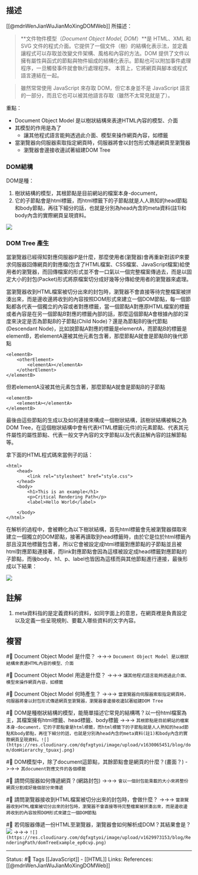 ## 描述

[[@mdnWenJianWuJianMoXingDOMWeb]] 所描述：

> **文件物件模型（_Document Object Model, DOM_）**是 HTML、XML 和 SVG 文件的程式介面。它提供了一個文件（樹）的結構化表示法，並定義讓程式可以存取並改變文件架構、風格和內容的方法。DOM 提供了文件以擁有屬性與函式的節點與物件組成的結構化表示。節點也可以附加事件處理程序，一旦觸發事件就會執行處理程序。 本質上，它將網頁與腳本或程式語言連結在一起。

> 雖然常常使用 JavaScript 來存取 DOM，但它本身並不是 JavaScript 語言的一部分，而且它也可以被其他語言存取（雖然不太常見就是了）。

重點：
- Document Object Model 是以樹狀結構來表達HTML內容的模型、介面
- 其模型的作用是為了
	- 讓其他程式語言能夠透過此介面、模型來操作網頁內容，如標籤
- 當瀏覽器向伺服器索取指定網頁時，伺服器將會以封包形式傳遞網頁至瀏覽器
	- 瀏覽器會邊接收邊試著組建DOM Tree

### DOM結構

DOM是種：
1. 樹狀結構的模型，其根節點是目前網站的檔案本身-document，
2. 它的子節點會是html標籤，而html標籤下的子節點就是人人熟知的head節點和body節點，再往下細分的話，也就是分別為head內含的meta資料(註1)和body內含的實際網頁呈現資料。

![](https://res.cloudinary.com/dqfxgtyoi/image/upload/v1630065451/blog/dom/domHierarchy_tpuaxj.png)

  
  
### DOM Tree 產生
當瀏覽器已經得知對應伺服器IP是什麼，那麼使用者(瀏覽器)會再重新對該IP來要求伺服器回傳網頁的對應檔(包含了HTML檔案、CSS檔案、JavaScript檔案)給使用者的瀏覽器，而回傳檔案的形式並不會一口氣以一個完整檔案傳過去，而是以固定大小的封包(Packet)形式將原檔案切分成好幾等分傳給使用者的瀏覽器來處理。

當瀏覽器收到HTML檔案被切分出來的封包時，瀏覽器不會直接等待完整檔案被拼湊出來，而是邊收邊將收到的內容按照DOM形式來建立一個DOM節點，每一個節點都各代表一個獨立的內容或者對應標籤，當一個節點A對應原HTML檔案的標籤或者內容是在另一個節點B對應的標籤內部的話，那麼這個節點A會根據內部的深度來決定是否為節點B的子節點(Child Node)？還是為節點B的後代節點(Descendant Node)，比如說節點A對應的標籤是elementA，而節點B的標籤是elementB，若elementA還被其他元素包含著，那麼節點A就會是節點B的後代節點

```
<elementB>
	<otherElement>
		<elementA></elementA>
	</otherElement>
</elementB>
```

但若elementA沒被其他元素包含著，那麼節點A就會是節點B的子節點

```
<elementB>
	<elementA></elementA>
</elementB>
```

最後由這些節點的生成以及如何連接來構成一個樹狀結構，該樹狀結構被稱之為DOM Tree，在這個樹狀結構中會有代表HTML標籤(元件)的元素節點、代表其元件屬性的屬性節點、代表一般文字內容的文字節點以及代表註解內容的註解節點等。
  
拿下面的HTML程式碼來當例子的話：

```
<html>
	<head>
		<link rel="stylesheet" href="style.css">
	</head>
	<body>
		<h1>This is an example</h1>
		<p>Critical Rendering Path</p>
		<label>Hello World</label>

	</body>
</html>
```

在解析的過程中，會被轉化為以下樹狀結構，首先html標籤會先被瀏覽器擷取來建立一個獨立的DOM節點，接著再讀取到head標籤時，由於它是位於html標籤內部且沒其他標籤包含著，所以它會被設定成html標籤對應節點的子節點並且被html對應節點連接著，而link對應節點會因為這樣被設定成head標籤對應節點的子節點，而後body、h1、p、label也皆因為這樣而與其他節點進行連接，最後形成以下結果：

![](https://res.cloudinary.com/dqfxgtyoi/image/upload/v1629973153/blog/RenderingPath/domTreeExample_ep0cvp.png)
  

## 註解

1. meta資料指的是定義資料的資料，如同字面上的意思，在網頁裡是負責設定以及定義一些呈現規則、要載入哪些資料的文字內容。
## 複習


#🧠 Document Object Model 是什麼？ ->->-> `Document Object Model 是以樹狀結構來表達HTML內容的模型、介面`
<!--SR:!2022-11-16,74,250-->

#🧠 Document Object Model 用途是什麼？ ->->-> `讓其他程式語言能夠透過此介面、模型來操作網頁內容，如標籤`
<!--SR:!2022-11-08,69,250-->


#🧠 Document Object Model 何時產生？ ->->-> `當瀏覽器向伺服器索取指定網頁時，伺服器將會以封包形式傳遞網頁至瀏覽器，瀏覽器會邊接收邊試著組建DOM Tree`
<!--SR:!2022-09-03,28,250-->


#🧠 DOM是種樹狀結構的模型，能簡單描述它常見的結構嗎？以一份html檔案為主，其檔案擁有html標籤、head標籤、body標籤 ->->-> `其根節點是目前網站的檔案本身-document，它的子節點會是html標籤，而html標籤下的子節點就是人人熟知的head節點和body節點，再往下細分的話，也就是分別為head內含的meta資料(註1)和body內含的實際網頁呈現資料。![](https://res.cloudinary.com/dqfxgtyoi/image/upload/v1630065451/blog/dom/domHierarchy_tpuaxj.png)`
<!--SR:!2022-10-13,50,250-->

#🧠 DOM模型中，除了document這節點，其餘節點會是網頁的什麼？(畫面？) ->->-> `其document對應文件的各個標籤`
<!--SR:!2022-09-21,28,250-->


#🧠 請問伺服器如何傳遞網頁？(網路封包) ->->-> `會以一個封包能乘載的大小來將整份網頁分割成好幾個部分來傳遞`
<!--SR:!2022-10-20,55,250-->

#🧠 請問瀏覽器接收到HTML檔案被切分出來的封包時，會做什麼？ ->->-> `當瀏覽器收到HTML檔案被切分出來的封包時，瀏覽器不會直接等待完整檔案被拼湊出來，而是邊收邊將收到的內容按照DOM形式來建立一個DOM節點`
<!--SR:!2022-11-15,73,250-->


#🧠 若伺服器傳遞一份HTML至瀏覽器，瀏覽器會如何解析成DOM？其結果會是？![](https://res.cloudinary.com/dqfxgtyoi/image/upload/v1658586368/blog/RenderingPath/dom-example-code_pxoigr.png) ->->-> `![](https://res.cloudinary.com/dqfxgtyoi/image/upload/v1629973153/blog/RenderingPath/domTreeExample_ep0cvp.png)`
<!--SR:!2022-10-29,62,250-->


---
Status: #🌱 
Tags
[[JavaScript]] - [[HTML]]
Links:
References:
[[@mdnWenJianWuJianMoXingDOMWeb]]